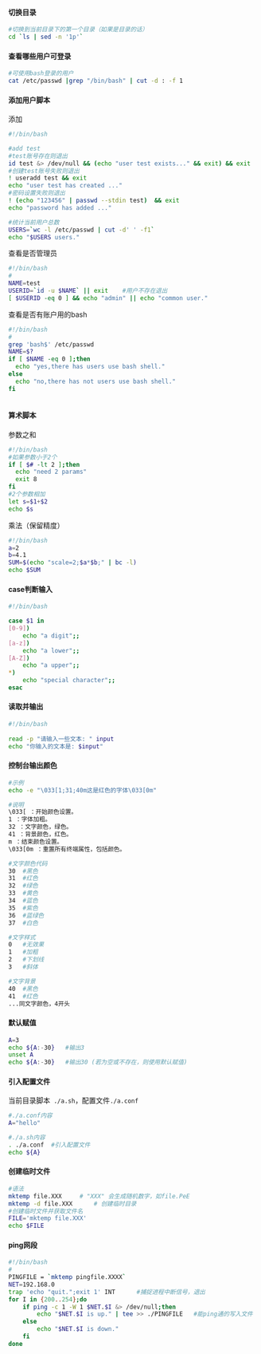 

#### 切换目录

```sh
#切换到当前目录下的第一个目录（如果是目录的话）
cd `ls | sed -n '1p'`
```

#### 查看哪些用户可登录

```sh
#可使用bash登录的用户
cat /etc/passwd |grep "/bin/bash" | cut -d : -f 1
```



#### 添加用户脚本

添加

```sh
#!/bin/bash

#add test
#test账号存在则退出
id test &> /dev/null && (echo "user test exists..." && exit) && exit
#创建test账号失败则退出
! useradd test && exit
echo "user test has created ..."
#密码设置失败则退出
! (echo "123456" | passwd --stdin test)  && exit
echo "password has added ..."

#统计当前用户总数
USERS=`wc -l /etc/passwd | cut -d' ' -f1`
echo "$USERS users."
```

查看是否管理员

```sh
#!/bin/bash
#
NAME=test
USERID=`id -u $NAME` || exit	#用户不存在退出
[ $USERID -eq 0 ] && echo "admin" || echo "common user."

```

查看是否有账户用的bash

```sh
#!/bin/bash
#
grep 'bash$' /etc/passwd
NAME=$?
if [ $NAME -eq 0 ];then
  echo "yes,there has users use bash shell."
else
  echo "no,there has not users use bash shell."
fi
  
```

#### 算术脚本

参数之和

```sh
#!/bin/bash
#如果参数小于2个
if [ $# -lt 2 ];then
  echo "need 2 params"
  exit 8
fi
#2个参数相加
let s=$1+$2
echo $s
```

乘法（保留精度）

```sh
#!/bin/bash
a=2
b=4.1
SUM=$(echo "scale=2;$a*$b;" | bc -l) 
echo $SUM
```

#### case判断输入

```sh
#!/bin/bash

case $1 in
[0-9])
	echo "a digit";;
[a-z])
	echo "a lower";;
[A-Z])
	echo "a upper";;
*)
	echo "special character";;
esac
```

#### 读取并输出

```sh
#!/bin/bash
 
read -p "请输入一些文本: " input
echo "你输入的文本是: $input"
```

#### 控制台输出颜色

```sh
#示例
echo -e "\033[1;31;40m这是红色的字体\033[0m"

#说明
\033[ ：开始颜色设置。
1 ：字体加粗。
32 ：文字颜色，绿色。
41 ：背景颜色，红色。
m ：结束颜色设置。
\033[0m ：重置所有终端属性，包括颜色。

#文字颜色代码
30	#黑色
31	#红色
32	#绿色
33	#黄色
34	#蓝色
35	#紫色
36	#蓝绿色
37	#白色

#文字样式
0	#无效果
1	#加粗
2	#下划线
3	#斜体

#文字背景
40	#黑色
41	#红色
...同文字颜色，4开头
```

#### 默认赋值

```sh
A=3
echo ${A:-30}	#输出3
unset A
echo ${A:-30}	#输出30 (若为空或不存在，则使用默认赋值)
```

#### 引入配置文件

当前目录脚本` ./a.sh`，配置文件`./a.conf`

```sh
#./a.conf内容
A="hello"
```

```sh
#./a.sh内容
. ./a.conf	#引入配置文件
echo ${A}
```

#### 创建临时文件

```sh
#语法
mktemp file.XXX		# "XXX" 会生成随机数字，如file.PeE
mktemp -d file.XXX		# 创建临时目录
#创建临时文件并获取文件名
FILE='mktemp file.XXX'
echo $FILE
```

#### ping网段

```sh
#!/bin/bash
#
PINGFILE = `mktemp pingfile.XXXX`
NET=192.168.0
trap 'echo "quit.";exit 1' INT		#捕捉进程中断信号，退出
for I in {200..254};do
	if ping -c 1 -W 1 $NET.$I &> /dev/null;then
		echo "$NET.$I is up." | tee >> ./PINGFILE	#能ping通的写入文件
	else
		echo "$NET.$I is down."
	fi
done
```


